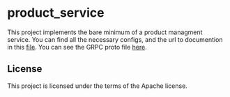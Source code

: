 # product_service

This project implements the bare minimum of a product managment service. You can find all the necessary configs, and the url to documention in this [file](https://github.com/cloud-1401-project/product_service/blob/main/app/config.py). You can see the GRPC proto file [here](https://github.com/cloud-1401-project/product_service/blob/main/proto/product.proto).

## License

This project is licensed under the terms of the Apache license.
